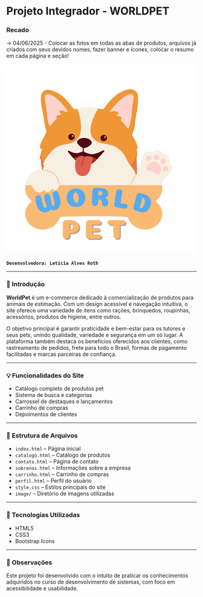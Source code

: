 # Projeto Integrador - WORLDPET

###  Recado
-> 04/06/2025 - Colocar as fotos em todas as abas de produtos, arquivos já criados com seus devidos nomes, fazer banner e ícones, colocar o resumo em cada página e seção!

![Texto alternativo](PI_WordPet_SO/image/icones_nav/icone_principal.png ) 

**`Desenvolvedora: Letícia Alves Roth`**

---

### 🐾 Introdução

**WorldPet** é um e-commerce dedicado à comercialização de produtos para animais de estimação. Com um design acessível e navegação intuitiva, o site oferece uma variedade de itens como rações, brinquedos, roupinhas, acessórios, produtos de higiene, entre outros.

O objetivo principal é garantir praticidade e bem-estar para os tutores e seus pets, unindo qualidade, variedade e segurança em um só lugar. A plataforma também destaca os benefícios oferecidos aos clientes, como rastreamento de pedidos, frete para todo o Brasil, formas de pagamento facilitadas e marcas parceiras de confiança.

---

### 💡 Funcionalidades do Site 

- Catálogo completo de produtos pet
- Sistema de busca e categorias
- Carrossel de destaques e lançamentos
- Carrinho de compras
- Depoimentos de clientes

---

### 📁 Estrutura de Arquivos

- `index.html` – Página inicial
- `catalogo.html` – Catálogo de produtos
- `contato.html` – Página de contato
- `sobrenos.html` – Informações sobre a empresa
- `carrinho.html` – Carrinho de compras
- `perfil.html` – Perfil do usuário
- `style.css` – Estilos principais do site
- `image/` – Diretório de imagens utilizadas

---

### 🚀 Tecnologias Utilizadas

- HTML5
- CSS3
- Bootstrap Icons

---

### 📌 Observações

Este projeto foi desenvolvido com o intuito de praticar os conhecimentos adquiridos no curso de desenvolvimento de sistemas, com foco em acessibilidade e usabilidade.


